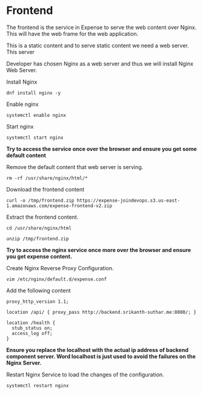 # Frontend

The frontend is the service in Expense to serve the web content over Nginx. This will have the web frame for the web application.

This is a static content and to serve static content we need a web server. This server

Developer has chosen Nginx as a web server and thus we will install Nginx Web Server.

Install Nginx
```
dnf install nginx -y 
```
Enable nginx
```
systemctl enable nginx
```
Start nginx
```
systemctl start nginx
```

**Try to access the service once over the browser and ensure you get some default content**

Remove the default content that web server is serving.
```
rm -rf /usr/share/nginx/html/*
```

Download the frontend content
```
curl -o /tmp/frontend.zip https://expense-joindevops.s3.us-east-1.amazonaws.com/expense-frontend-v2.zip
```
Extract the frontend content.
```
cd /usr/share/nginx/html
```
```
unzip /tmp/frontend.zip
```

**Try to access the nginx service once more over the browser and ensure you get expense content.**

Create Nginx Reverse Proxy Configuration.
```
vim /etc/nginx/default.d/expense.conf
```
Add the following content
```
proxy_http_version 1.1;

location /api/ { proxy_pass http://backend.srikanth-suthar.me:8080/; }

location /health {
  stub_status on;
  access_log off;
}
```

**Ensure you replace the localhost with the actual ip address of backend component server. Word localhost is just used to avoid the failures on the Nginx Server.**

Restart Nginx Service to load the changes of the configuration.

```
systemctl restart nginx
```
